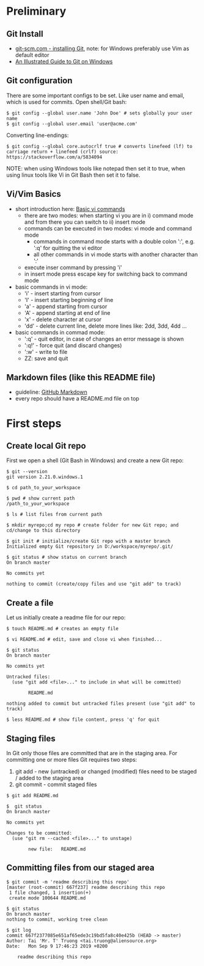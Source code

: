 # Preliminary

## Git Install

- [git-scm.com - installing Git](https://git-scm.com/book/en/v2/Getting-Started-Installing-Git), note: for Windows preferably use Vim as default editor
- [An Illustrated Guide to Git on Windows](http://nathanj.github.io/gitguide/)

## Git configuration

There are some important configs to be set. Like user name and email, which is used for commits. 
Open shell/Git bash:
```
$ git config --global user.name 'John Doe' # sets globally your user name
$ git config --global user.email 'user@acme.com'
```

Converting line-endings:
```
$ git config --global core.autocrlf true # converts linefeed (lf) to carriage return + linefeed (crlf) source: https://stackoverflow.com/a/5834094
```
NOTE: when using Windows tools like notepad then set it to true, when using linux tools like Vi in Git Bash then set it to false.

## Vi/Vim Basics

- short introduction here: [Basic vi commands](https://www.washington.edu/computing/unix/vi.html)
  - there are two modes: when starting vi you are in i) command mode and from there you can switch to ii) insert mode
  - commands can be executed in two modes: vi mode and command mode
    - commands in command mode starts with a double colon ':', e.g. ':q' for quitting the vi editor
    - all other commands in vi mode starts with another character than ':'
  - execute inser command by pressing 'i'
  - in insert mode press escape key for switching back to command mode
- basic commands in vi mode:
  - 'i' - insert starting from cursor
  - 'I' - insert starting beginning of line
  - 'a' - append starting from cursor
  - 'A' - append starting at end of line
  - 'x' - delete character at cursor
  - 'dd' - delete current line, delete more lines like: 2dd, 3dd, 4dd ...
- basic commands in commad mode:
  - ':q'  - quit editor, in case of changes an error message is shown
  - ':q!' - force quit (and discard changes)
  - ':w'  - write to file
  - ZZ: save and quit

## Markdown files (like this README file)

- guideline: [GitHub Markdown](https://guides.github.com/features/mastering-markdown/)
- every repo should have a README.md file on top

# First steps

## Create local Git repo

First we open a shell (Git Bash in Windows) and create a new Git repo:
```
$ git --version
git version 2.21.0.windows.1

$ cd path_to_your_workspace

$ pwd # show current path
/path_to_your_workspace

$ ls # list files from current path

$ mkdir myrepo;cd my repo # create folder for new Git repo; and cd/change to this directory 

$ git init # initialize/create Git repo with a master branch
Initialized empty Git repository in D:/workspace/myrepo/.git/

$ git status # show status on current branch
On branch master

No commits yet

nothing to commit (create/copy files and use "git add" to track)

```

## Create a file

Let us initially create a readme file for our repo:

```
$ touch README.md # creates an empty file

$ vi README.md # edit, save and close vi when finished...

$ git status
On branch master

No commits yet

Untracked files:
  (use "git add <file>..." to include in what will be committed)

        README.md

nothing added to commit but untracked files present (use "git add" to track)

$ less README.md # show file content, press 'q' for quit
```

## Staging files

In Git only those files are committed that are in the staging area. For committing one or more files Git requires two steps:

1. git add - new (untracked) or changed (modified) files need to be staged / added to the staging area
2. git commit - commit staged files

```
$ git add README.md

$  git status
On branch master

No commits yet

Changes to be committed:
  (use "git rm --cached <file>..." to unstage)

        new file:   README.md

```

## Committing files from our staged area

```
$ git commit -m 'readme describing this repo'
[master (root-commit) 667f237] readme describing this repo
 1 file changed, 1 insertion(+)
 create mode 100644 README.md

$ git status
On branch master
nothing to commit, working tree clean

$ git log
commit 667f2377085e651af65ede3c19bd5fa8c40e425b (HEAD -> master)
Author: Tai 'Mr. T' Truong <tai.truong@aliensource.org>
Date:   Mon Sep 9 17:46:23 2019 +0200

    readme describing this repo

```


